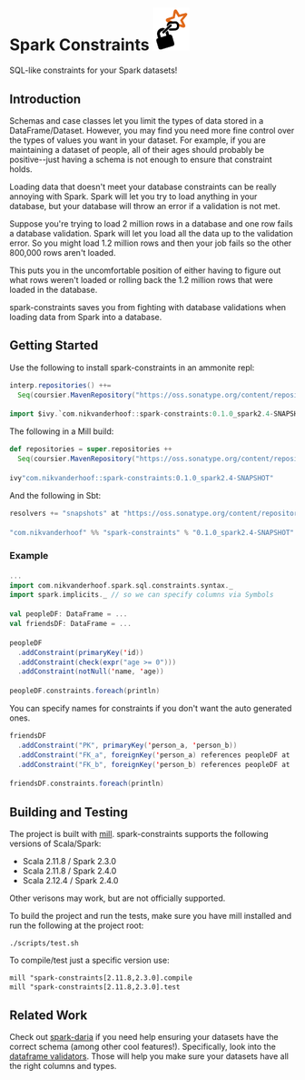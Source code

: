 # Spark Constraints <img src=./logo.png alt="spark-constraints" width="64">

SQL-like constraints for your Spark datasets!

## Introduction

Schemas and case classes let you limit the types of data stored in a
DataFrame/Dataset. However, you may find you need more fine control
over the types of values you want in your dataset. For example, if
you are maintaining a dataset of people, all of their ages should
probably be positive--just having a schema is not enough to ensure
that constraint holds.

Loading data that doesn't meet your database constraints can be really annoying with Spark.  Spark will let you try to load anything in your database, but your database will throw an error if a validation is not met.

Suppose you're trying to load 2 million rows in a database and one row fails a database validation.  Spark will let you load all the data up to the validation error.  So you might load 1.2 million rows and then your job fails so the other 800,000 rows aren't loaded.

This puts you in the uncomfortable position of either having to figure out what rows weren't loaded or rolling back the 1.2 million rows that were loaded in the database.

spark-constraints saves you from fighting with database validations when loading data from Spark into a database.

## Getting Started

Use the following to install spark-constraints in an ammonite repl:
```scala
interp.repositories() ++=
  Seq(coursier.MavenRepository("https://oss.sonatype.org/content/repositories/snapshots"))

import $ivy.`com.nikvanderhoof::spark-constraints:0.1.0_spark2.4-SNAPSHOT`
```

The following in a Mill build:
```scala
def repositories = super.repositories ++
  Seq(coursier.MavenRepository("https://oss.sonatype.org/content/repositories/snapshots"))

ivy"com.nikvanderhoof::spark-constraints:0.1.0_spark2.4-SNAPSHOT"
```

And the following in Sbt:
```scala
resolvers += "snapshots" at "https://oss.sonatype.org/content/repositories/snapshots"

"com.nikvanderhoof" %% "spark-constraints" % "0.1.0_spark2.4-SNAPSHOT"
```

### Example

```scala
...
import com.nikvanderhoof.spark.sql.constraints.syntax._
import spark.implicits._ // so we can specify columns via Symbols

val peopleDF: DataFrame = ...
val friendsDF: DataFrame = ...

peopleDF
  .addConstraint(primaryKey('id))
  .addConstraint(check(expr("age >= 0")))
  .addConstraint(notNull('name, 'age))

peopleDF.constraints.foreach(println)
```

You can specify names for constraints if you don't want the auto generated ones.

```scala
friendsDF
  .addConstraint("PK", primaryKey('person_a, 'person_b))
  .addConstraint("FK_a", foreignKey('person_a) references peopleDF at 'id)
  .addConstraint("FK_b", foreignKey('person_b) references peopleDF at 'id)

friendsDF.constraints.foreach(println)
```

## Building and Testing
The project is built with [mill](https://github.com/lihaoyi/mill).
spark-constraints supports the following versions of Scala/Spark:

- Scala 2.11.8 / Spark 2.3.0
- Scala 2.11.8 / Spark 2.4.0
- Scala 2.12.4 / Spark 2.4.0

Other verisons may work, but are not officially supported.

To build the project and run the tests, make sure you have mill installed
and run the following at the project root:

```
./scripts/test.sh
```

To compile/test just a specific version use:

```
mill "spark-constraints[2.11.8,2.3.0].compile
mill "spark-constraints[2.11.8,2.3.0].test
```

## Related Work

Check out [spark-daria](https://github.com/MrPowers/spark-daria) if you need
help ensuring your datasets have the correct schema (among other cool features!).
Specifically, look into the [dataframe validators](https://github.com/MrPowers/spark-daria#dataframe-validators).
Those will help you make sure your datasets have all the right columns and types.
